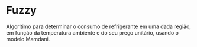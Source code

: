 # Fuzzy
Algoritimo para determinar o consumo de refrigerante em uma dada região, em função da temperatura ambiente e do seu preço unitário, usando o modelo Mamdani. 
